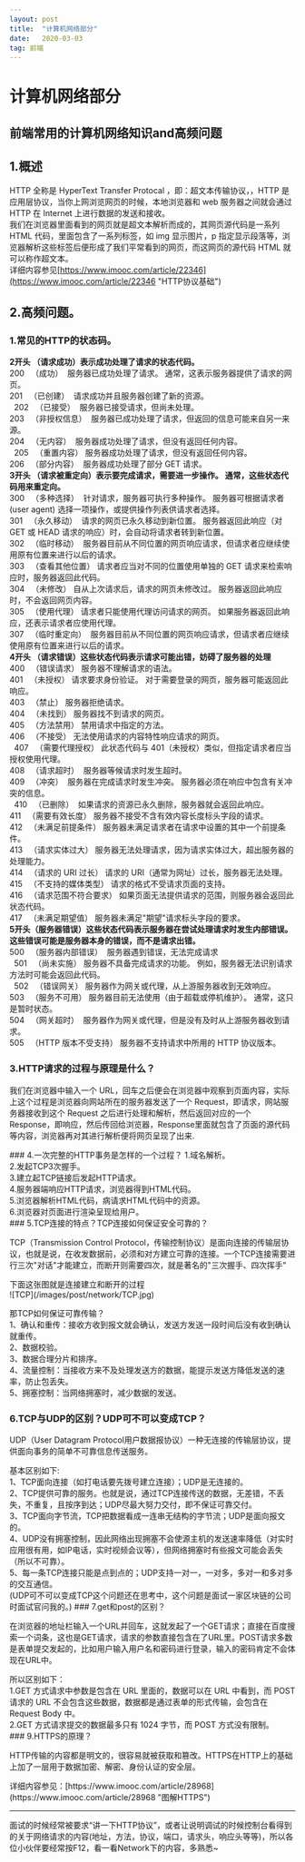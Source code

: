 ```yaml
---
layout: post
title:  "计算机网络部分"
date:   2020-03-03
tag: 前端
---
```

# 计算机网络部分
前端常用的计算机网络知识and高频问题
------
## 1.概述
HTTP 全称是 HyperText Transfer Protocal ，即：超文本传输协议，，HTTP 是应用层协议，当你上网浏览网页的时候，本地浏览器和 web 服务器之间就会通过 HTTP 在 Internet 上进行数据的发送和接收。<br>
我们在浏览器里面看到的网页就是超文本解析而成的，其网页源代码是一系列 HTML 代码，里面包含了一系列标签，如 img 显示图片，p 指定显示段落等，浏览器解析这些标签后便形成了我们平常看到的网页，而这网页的源代码 HTML 就可以称作超文本。<br>
详细内容参见[https://www.imooc.com/article/22346](https://www.imooc.com/article/22346 "HTTP协议基础")
## 2.高频问题。
### 1.常见的HTTP的状态码。
**2开头 （请求成功）表示成功处理了请求的状态代码。**<br>
200   （成功）  服务器已成功处理了请求。 通常，这表示服务器提供了请求的网页。 <br>
201   （已创建）  请求成功并且服务器创建了新的资源。<br> 
202   （已接受）  服务器已接受请求，但尚未处理。 <br>
203   （非授权信息）  服务器已成功处理了请求，但返回的信息可能来自另一来源。 <br>
204   （无内容）  服务器成功处理了请求，但没有返回任何内容。<br> 
205   （重置内容） 服务器成功处理了请求，但没有返回任何内容。<br>
206   （部分内容）  服务器成功处理了部分 GET 请求。<br>
**3开头 （请求被重定向）表示要完成请求，需要进一步操作。 通常，这些状态代码用来重定向。**<br>
300   （多种选择）  针对请求，服务器可执行多种操作。 服务器可根据请求者 (user agent) 选择一项操作，或提供操作列表供请求者选择。 <br>
301   （永久移动）  请求的网页已永久移动到新位置。 服务器返回此响应（对 GET 或 HEAD 请求的响应）时，会自动将请求者转到新位置。<br>
302   （临时移动）  服务器目前从不同位置的网页响应请求，但请求者应继续使用原有位置来进行以后的请求。<br>
303   （查看其他位置） 请求者应当对不同的位置使用单独的 GET 请求来检索响应时，服务器返回此代码。<br>
304   （未修改） 自从上次请求后，请求的网页未修改过。 服务器返回此响应时，不会返回网页内容。 <br>
305   （使用代理） 请求者只能使用代理访问请求的网页。 如果服务器返回此响应，还表示请求者应使用代理。 <br>
307   （临时重定向）  服务器目前从不同位置的网页响应请求，但请求者应继续使用原有位置来进行以后的请求。<br>
**4开头 （请求错误）这些状态代码表示请求可能出错，妨碍了服务器的处理**<br>
400   （错误请求） 服务器不理解请求的语法。 <br>
401   （未授权） 请求要求身份验证。 对于需要登录的网页，服务器可能返回此响应。 <br>
403   （禁止） 服务器拒绝请求。<br>
404   （未找到） 服务器找不到请求的网页。<br>
405   （方法禁用） 禁用请求中指定的方法。<br>
406   （不接受） 无法使用请求的内容特性响应请求的网页。<br> 
407   （需要代理授权） 此状态代码与 401（未授权）类似，但指定请求者应当授权使用代理。<br>
408   （请求超时）  服务器等候请求时发生超时。<br>
409   （冲突）  服务器在完成请求时发生冲突。 服务器必须在响应中包含有关冲突的信息。<br> 
410   （已删除）  如果请求的资源已永久删除，服务器就会返回此响应。<br>
411   （需要有效长度） 服务器不接受不含有效内容长度标头字段的请求。<br>
412   （未满足前提条件） 服务器未满足请求者在请求中设置的其中一个前提条件。<br>
413   （请求实体过大） 服务器无法处理请求，因为请求实体过大，超出服务器的处理能力。<br>
414   （请求的 URI 过长） 请求的 URI（通常为网址）过长，服务器无法处理。<br>
415   （不支持的媒体类型） 请求的格式不受请求页面的支持。 <br>
416   （请求范围不符合要求） 如果页面无法提供请求的范围，则服务器会返回此状态代码。<br>
417   （未满足期望值） 服务器未满足"期望"请求标头字段的要求。<br>
**5开头（服务器错误）这些状态代码表示服务器在尝试处理请求时发生内部错误。 这些错误可能是服务器本身的错误，而不是请求出错。**<br>
500   （服务器内部错误）  服务器遇到错误，无法完成请求<br> 
501   （尚未实施） 服务器不具备完成请求的功能。 例如，服务器无法识别请求方法时可能会返回此代码。<br> 
502   （错误网关） 服务器作为网关或代理，从上游服务器收到无效响应。<br>
503   （服务不可用） 服务器目前无法使用（由于超载或停机维护）。 通常，这只是暂时状态。<br>
504   （网关超时）  服务器作为网关或代理，但是没有及时从上游服务器收到请求。<br>
505   （HTTP 版本不受支持） 服务器不支持请求中所用的 HTTP 协议版本。<br>
### 3.HTTP请求的过程与原理是什么？
<p>我们在浏览器中输入一个 URL，回车之后便会在浏览器中观察到页面内容，实际上这个过程是浏览器向网站所在的服务器发送了一个 Request，即请求，网站服务器接收到这个 Request 之后进行处理和解析，然后返回对应的一个 Response，即响应，然后传回给浏览器，Response里面就包含了页面的源代码等内容，浏览器再对其进行解析便将网页呈现了出来.
</p>
### 4.一次完整的HTTP事务是怎样的一个过程？
1.域名解析。<br>
2.发起TCP3次握手。<br>
3.建立起TCP链接后发起HTTP请求。<br>
4.服务器端响应HTTP请求，浏览器得到HTML代码。<br>
5.浏览器解析HTML代码，病请求HTML代码中的资源。<br>
6.浏览器对页面进行渲染呈现给用户。<br>
### 5.TCP连接的特点？TCP连接如何保证安全可靠的？
<p>TCP（Transmission Control Protocol，传输控制协议）是面向连接的传输层协议，也就是说，在收发数据前，必须和对方建立可靠的连接。一个TCP连接需要进行三次"对话"才能建立，而断开则需要四次，就是著名的"三次握手、四次挥手"</p>
下面这张图就是连接建立和断开的过程<br>
![TCP](/images/post/network/TCP.jpg)

那TCP如何保证可靠传输？<br>
1、确认和重传：接收方收到报文就会确认，发送方发送一段时间后没有收到确认就重传。<br>
2、数据校验。<br>
3、数据合理分片和排序。<br>
4、流量控制：当接收方来不及处理发送方的数据，能提示发送方降低发送的速率，防止包丢失。<br>
5、拥塞控制：当网络拥塞时，减少数据的发送。<br>
### 6.TCP与UDP的区别？UDP可不可以变成TCP？
<p>UDP（User Datagram Protocol用户数据报协议）一种无连接的传输层协议，提供面向事务的简单不可靠信息传送服务。</p>
基本区别如下:<br>
1、TCP面向连接（如打电话要先拨号建立连接）；UDP是无连接的。<br>
2、TCP提供可靠的服务。也就是说，通过TCP连接传送的数据，无差错，不丢失，不重复，且按序到达；UDP尽最大努力交付，即不保证可靠交付。<br>
3、TCP面向字节流，TCP把数据看成一连串无结构的字节流；UDP是面向报文的。<br>
4、UDP没有拥塞控制，因此网络出现拥塞不会使源主机的发送速率降低（对实时应用很有用，如IP电话，实时视频会议等），但网络拥塞时有些报文可能会丢失（所以不可靠）。<br>
5、每一条TCP连接只能是点到点的；UDP支持一对一，一对多，多对一和多对多的交互通信。<br>
(UDP可不可以变成TCP这个问题还在思考中，这个问题是面试一家区块链的公司时面试官问我的。)
### 7.get和post的区别？
<p>在浏览器的地址栏输入一个URL并回车，这就发起了一个GET请求；直接在百度搜索一个词条，这也是GET请求，请求的参数直接包含在了URL里。POST请求多数是表单提交发起的，比如用户输入用户名和密码进行登录，输入的密码肯定不会体现在URL中。</p>
所以区别如下：<br>
1.GET 方式请求中参数是包含在 URL 里面的，数据可以在 URL 中看到，而 POST 请求的 URL 不会包含这些数据，数据都是通过表单的形式传输，会包含在 Request Body 中。<br>
2.GET 方式请求提交的数据最多只有 1024 字节，而 POST 方式没有限制。<br>
### 9.HTTPS的原理？
<p>HTTP传输的内容都是明文的，很容易就被获取和篡改。HTTPS在HTTP上的基础上加了一层用于数据加密、解密、身份认证的安全层。</p>
详细内容参见：[https://www.imooc.com/article/28968](https://www.imooc.com/article/28968 "图解HTTPS")

------
面试的时候经常被要求“讲一下HTTP协议”，或者让说明调试的时候控制台看得到的关于网络请求的内容(地址，方法，协议，端口，请求头，响应头等等)，所以各位小伙伴要经常按F12，看一看Network下的内容，多熟悉~
